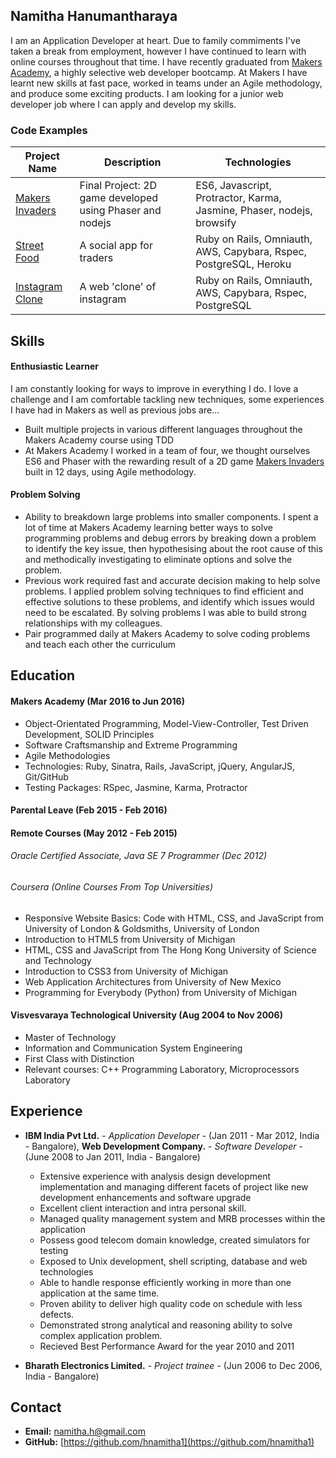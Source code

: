 ## Namitha Hanumantharaya

I am an Application Developer at heart. Due to family commiments I've taken a break from employment, however I have continued to learn
with online courses throughout that time. I have recently graduated from [Makers Academy](http://www.makersacademy.com/), a highly selective web developer bootcamp. At Makers I have learnt new skills at fast pace, worked in teams under an Agile methodology, and produce some exciting products. I am looking for a junior web developer job where I can apply and develop my skills.

### Code Examples

| Project Name        | Description         | Technologies        |
|-------------------------|-------------------------|-------------------------|
| [Makers Invaders](https://github.com/hnamitha1/final-project-makers)               | Final Project: 2D game developed using Phaser and nodejs                                                          | ES6, Javascript, Protractor, Karma, Jasmine, Phaser, nodejs, browsify               |
| [Street Food](https://github.com/hnamitha1/streetFood)| A social app for traders  | Ruby on Rails, Omniauth, AWS, Capybara, Rspec, PostgreSQL, Heroku |
| [Instagram Clone](https://github.com/hnamitha1/Photogram) | A web 'clone' of instagram                                                        | Ruby on Rails, Omniauth, AWS, Capybara, Rspec, PostgreSQL                    |



## Skills

#### Enthusiastic Learner

I am constantly looking for ways to improve in everything I do. I love a challenge and I am comfortable tackling new techniques, some experiences I have had in Makers as well as previous jobs are...

- Built multiple projects in various different languages throughout the Makers Academy course using TDD
- At Makers Academy I worked in a team of four, we thought ourselves ES6 and Phaser with the rewarding result of a 2D game [Makers Invaders](https://makers-invaders.herokuapp.com/) built in 12 days, using Agile methodology.

#### Problem Solving

- Ability to breakdown large problems into smaller components. I spent a lot of time at Makers Academy learning better ways to solve programming problems and debug errors by breaking down a problem to identify the key issue, then hypothesising about the root cause of this and methodically investigating to eliminate options and solve the problem. 
- Previous work required fast and accurate decision making to help solve problems. I applied problem solving techniques to find efficient and effective solutions to these problems, and identify which issues would need to be escalated. By solving problems I was able to build strong relationships with my colleagues.
- Pair programmed daily at Makers Academy to solve coding problems and teach each other the curriculum

## Education

#### Makers Academy (Mar 2016 to Jun 2016)

- Object-Orientated Programming, Model-View-Controller, Test Driven Development, SOLID Principles
- Software Craftsmanship and Extreme Programming
- Agile Methodologies
- Technologies: Ruby, Sinatra, Rails, JavaScript, jQuery, AngularJS, Git/GitHub
- Testing Packages: RSpec, Jasmine, Karma, Protractor

#### Parental Leave (Feb 2015 - Feb 2016)

#### Remote Courses (May 2012 - Feb 2015)

###### Oracle Certified Associate, Java SE 7 Programmer (Dec 2012)

###### Coursera (Online Courses From Top Universities)

- Responsive Website Basics: Code with HTML, CSS, and JavaScript from University of London & Goldsmiths, University of London
- Introduction to HTML5 from University of Michigan 
- HTML, CSS and JavaScript from  The Hong Kong University of Science and Technology
- Introduction to CSS3 from  University of Michigan
- Web Application Architectures from  University of New Mexico
- Programming for Everybody (Python) from University of Michigan

#### Visvesvaraya Technological University (Aug 2004 to Nov 2006)

- Master of Technology
- Information and Communication System Engineering
- First Class with Distinction
- Relevant courses: C++ Programming Laboratory, Microprocessors Laboratory

## Experience

- **IBM India Pvt Ltd.** - *Application Developer* - (Jan 2011 - Mar 2012, India - Bangalore), **Web Development Company.** - *Software Developer* - (June 2008 to Jan 2011, India - Bangalore)
    * Extensive experience with analysis design development implementation and managing different facets of project like new development enhancements and software upgrade
    * Excellent client interaction and intra personal skill.
    * Managed quality management system and MRB processes within the application
    * Possess good telecom domain knowledge, created simulators for testing
    * Exposed to Unix development, shell scripting, database and web technologies
    * Able to handle response efficiently working in more than one application at the same time.
    * Proven ability to deliver high quality code on schedule with less defects.
    * Demonstrated strong analytical and reasoning ability to solve complex application problem.
    * Recieved Best Performance Award for the year 2010 and 2011
 
- **Bharath Electronics Limited.** - *Project trainee* - (Jun 2006 to Dec 2006, India - Bangalore)
    
## Contact

- **Email:** namitha.h@gmail.com
- **GitHub:** [https://github.com/hnamitha1](https://github.com/hnamitha1)



 
